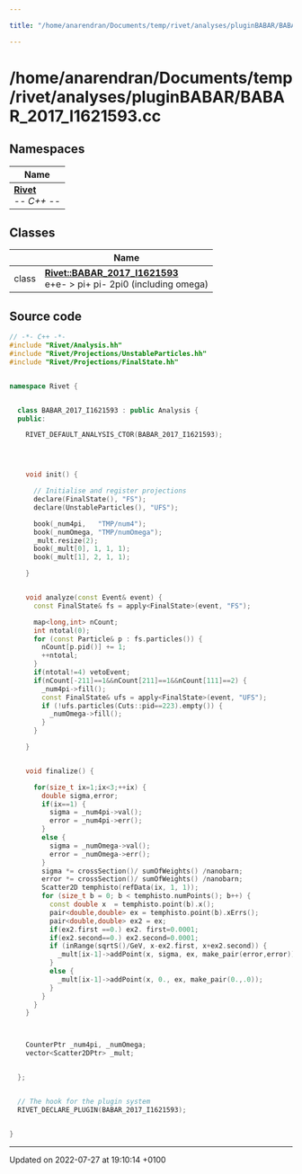 ```yaml
---

title: "/home/anarendran/Documents/temp/rivet/analyses/pluginBABAR/BABAR_2017_I1621593.cc"

---
```


# /home/anarendran/Documents/temp/rivet/analyses/pluginBABAR/BABAR_2017_I1621593.cc



## Namespaces

| Name           |
| -------------- |
| **[Rivet](http://example.org/namespaces/namespacerivet/)** <br>-*- C++ -*-  |

## Classes

|                | Name           |
| -------------- | -------------- |
| class | **[Rivet::BABAR_2017_I1621593](http://example.org/classes/classrivet_1_1babar__2017__i1621593/)** <br>e+e- > pi+ pi- 2pi0 (including omega)  |




## Source code

```cpp
// -*- C++ -*-
#include "Rivet/Analysis.hh"
#include "Rivet/Projections/UnstableParticles.hh"
#include "Rivet/Projections/FinalState.hh"


namespace Rivet {


  class BABAR_2017_I1621593 : public Analysis {
  public:

    RIVET_DEFAULT_ANALYSIS_CTOR(BABAR_2017_I1621593);




    void init() {

      // Initialise and register projections
      declare(FinalState(), "FS");
      declare(UnstableParticles(), "UFS");

      book(_num4pi,   "TMP/num4");
      book(_numOmega, "TMP/numOmega");
      _mult.resize(2);
      book(_mult[0], 1, 1, 1);
      book(_mult[1], 2, 1, 1);

    }


    void analyze(const Event& event) {
      const FinalState& fs = apply<FinalState>(event, "FS");

      map<long,int> nCount;
      int ntotal(0);
      for (const Particle& p : fs.particles()) {
        nCount[p.pid()] += 1;
        ++ntotal;
      }
      if(ntotal!=4) vetoEvent;
      if(nCount[-211]==1&&nCount[211]==1&&nCount[111]==2) {
        _num4pi->fill();
        const FinalState& ufs = apply<FinalState>(event, "UFS");
        if (!ufs.particles(Cuts::pid==223).empty()) {
          _numOmega->fill();
        }
      }

    }


    void finalize() {

      for(size_t ix=1;ix<3;++ix) {
        double sigma,error;
        if(ix==1) {
          sigma = _num4pi->val();
          error = _num4pi->err();
        }
        else {
          sigma = _numOmega->val();
          error = _numOmega->err();
        }
        sigma *= crossSection()/ sumOfWeights() /nanobarn;
        error *= crossSection()/ sumOfWeights() /nanobarn; 
        Scatter2D temphisto(refData(ix, 1, 1));
        for (size_t b = 0; b < temphisto.numPoints(); b++) {
          const double x  = temphisto.point(b).x();
          pair<double,double> ex = temphisto.point(b).xErrs();
          pair<double,double> ex2 = ex;
          if(ex2.first ==0.) ex2. first=0.0001;
          if(ex2.second==0.) ex2.second=0.0001;
          if (inRange(sqrtS()/GeV, x-ex2.first, x+ex2.second)) {
            _mult[ix-1]->addPoint(x, sigma, ex, make_pair(error,error));
          }
          else {
            _mult[ix-1]->addPoint(x, 0., ex, make_pair(0.,.0));
          }
        }
      }
    }



    CounterPtr _num4pi, _numOmega;
    vector<Scatter2DPtr> _mult;


  };


  // The hook for the plugin system
  RIVET_DECLARE_PLUGIN(BABAR_2017_I1621593);


}
```


-------------------------------

Updated on 2022-07-27 at 19:10:14 +0100
